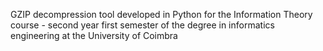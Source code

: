 GZIP decompression tool developed in Python for the Information Theory course - second year first semester of the degree in informatics engineering at the University of Coimbra
